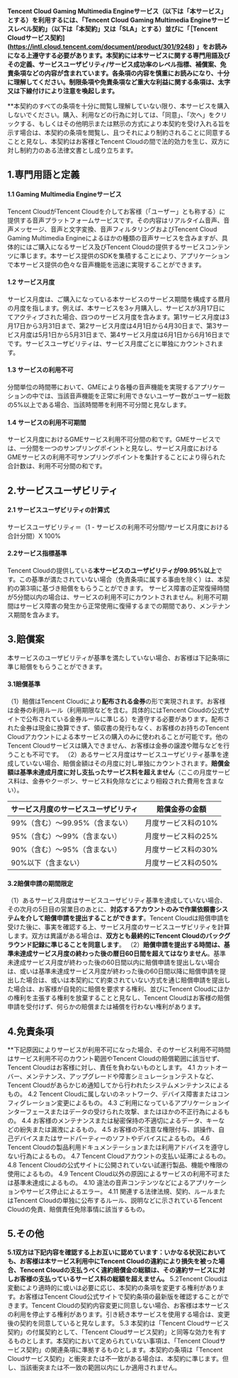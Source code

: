 **Tencent Cloud Gaming Multimedia Engineサービス（以下は「本サービス」とする）を利用するには、「Tencent Cloud Gaming Multimedia Engineサービスレベル契約」（以下は「本契約」又は「SLA」とする）並びに「［Tencent Cloudサービス契約](https://intl.cloud.tencent.com/document/product/301/9248) 」をお読みになる上遵守する必要があります。本契約には本サービスに関する専門用語及びその定義、サービスユーザビリティ/サービス成功率のレベル指標、補償案、免責条項などの内容が含まれています。各条項の内容を慎重にお読みになり、十分に理解してください。制限条項や免責条項など重大な利益に関する条項は、太字又は下線付けにより注意を喚起します。**

**本契約のすべての条項を十分に閲覧し理解していない限り、本サービスを購入しないでください。購入、利用などの行為に対しては、「同意」、「次へ」をクリックする、もしくはその他明示または黙示の方式により本契約を受け入れる旨を示す場合は、本契約の条項を閲覧し、且つそれにより制約されることに同意することと見なし、本契約はお客様とTencent Cloudの間で法的効力を生じ、双方に対し制約力のある法律文書とし成り立ちます。


## 1.専門用語と定義
#### 1.1 Gaming Multimedia Engineサービス
Tencent CloudがTencent Cloudを介してお客様（「ユーザー」とも称する）に提供する音声プラットフォームサービスです。その内容はリアルタイム音声、音声メッセージ、音声と文字変換、音声フィルタリングおよびTencent Cloud Gaming Multimedia Engineによるほかの種類の音声サービスを含みますが、具体的にはご購入になるサービス及びTencent Cloudの提供するサービスコンテンツに準じます。本サービス提供のSDKを集積することにより、アプリケーションで本サービス提供の色々な音声機能を迅速に実現することができます。
#### 1.2 サービス月度
サービス月度は、ご購入になっている本サービスのサービス期間を構成する暦月の月度を指します。例えば、本サービスを3ヶ月購入し、サービスが3月17日にてアクティブされた場合、四つのサービス月度を含みます。第1サービス月度は3月17日から3月31日まで、第2サービス月度は4月1日から4月30日まで、第3サービス月度は5月1日から5月31日まで、第4サービス月度は6月1日から6月16日までです。サービスユーザビリティは、サービス月度ごとに単独にカウントされます。
#### 1.3 サービスの利用不可
分間単位の時間帯において、GMEにより各種の音声機能を実現するアプリケーションの中では、当該音声機能を正常に利用できないユーザー数がユーザー総数の5%以上である場合、当該時間帯を利用不可分間と見なします。

#### 1.4 サービスの利用不可期間
サービス月度におけるGMEサービス利用不可分間の和です。GMEサービスでは、一分間を一つのサンプリングポイントと見なし、サービス月度におけるGMEサービスの利用不可サンプリングポイントを集計することにより得られた合計数は、利用不可分間の和です。

## 2.サービスユーザビリティ
#### 2.1 サービスユーザビリティの計算式
サービスユーザビリティ＝（1 - サービスの利用不可分間/サービス月度における合計分間）X 100%

#### 2.2サービス指標基準
Tencent Cloudの提供している**本サービスのユーザビリティが99.95%以上**です。この基準が満たされていない場合（免責条項に属する事由を除く）は、本契約の第3項に基づき賠償をもらうことができます。
サービス障害の正常復帰時間が5分間以内の場合は、サービスの利用不可にカウントされません。利用不可期間はサービス障害の発生から正常使用に復帰するまでの期間であり、メンテナンス期間を含みます。

## 3.賠償案
本サービスのユーザビリティが基準を満たしていない場合、お客様は下記条項に準じ賠償をもらうことができます。
#### 3.1賠償基準
（1）賠償はTencent Cloudにより**配布される金券**の形で実現されます。お客様は金券の利用ルール（利用期限などを含む。具体的にはTencent Cloudの公式サイトで公布されている金券ルールに準じる）を遵守する必要があります。配布された金券は現金に換算できず、領収書の発行もなく、お客様のお持ちのTencent Cloudアカウントによる本サービスの購入のみに使われることが可能です。他のTencent Cloudサービスは購入できません、お客様は金券の譲渡や贈与などを行うことも不可です。
（2）あるサービス月度はサービスユーザビリティ基準を達成していない場合、賠償金額はその月度に対し単独にカウントされます。**賠償金額は基準未達成月度に対し支払ったサービス料を超えません**（ここの月度サービス料は、金券やクーポン、サービス料免除などにより相殺された費用を含まない）。

| サービス月度のサービスユーザビリティ          | 賠償金券の金額     |
| ------------------- | ----------- |
| 99%（含む）～99.95%（含まない）| 月度サービス料の10%|
| 95%（含む）～99%（含まない）| 月度サービス料の25%|
| 90%（含む）～95%（含まない）| 月度サービス料の30%|
| 90%以下（含まない）           | 月度サービス料の50% |

#### 3.2賠償申請の期間限定
（1）あるサービス月度はサービスユーザビリティ基準を達成していない場合、その次月の5日目の営業日のあとに、**対応するアカウントのみで作業依頼書システムを介して賠償申請を提出することができます**。Tencent Cloudは賠償申請を受けた後に、事実を確認する上、サービス月度のサービスユーザビリティを計算します。双方は異議がある場合は、**双方とも最終的にTencent Cloudのバックグラウンド記録に準じることを同意します**。
（2）**賠償申請を提出する時間は、基準未達成サービス月度の終わった後の暦日60日間を超えてはなりません**。基準未達成サービス月度が終わった後の60日間以内に賠償申請を提出しない場合は、或いは基準未達成サービス月度が終わった後の60日間以降に賠償申請を提出した場合は、或いは本契約にて約束されていない方式を通じ賠償申請を提出した場合は、お客様が自発的に賠償を要求する権利、並びにTencent Cloudにほかの権利を主張する権利を放棄することと見なし、Tencent Cloudはお客様の賠償申請を受付けず、何らかの賠償または補償を行わない権利があります。

## 4.免責条項
**下記原因によりサービスが利用不可になった場合、そのサービス利用不可時間はサービス利用不可のカウント範囲やTencent Cloudの賠償範囲に該当せず、Tencent Cloudはお客様に対し、責任を負わないものとします。
4.1 カットオーバー、メンテナンス、アップグレードや障害シミュレーションテストなど、Tencent Cloudがあらかじめ通知してから行われたシステムメンテナンスによるもの。
4.2 Tencent Cloudに属しないのネットワーク、デバイス障害またはコンフィグレーション変更によるもの。
4.3 ご利用になっているアプリケーションインターフェースまたはデータの受けられた攻撃、またはほかの不正行為によるもの。
4.4 お客様のメンテナンスまたは秘密保持の不適切によるデータ、キーなどの紛失または漏洩によるもの。
4.5 お客様の不注意な権限付与、誤操作、自己デバイスまたはサードパーティーのソフトやデバイスによるもの。
4.6 Tencent Cloudの製品利用ドキュメンテーションまたは利用アドバイスを遵守しない行為によるもの。
4.7 Tencent Cloudアカウントの支払い延滞によるもの。
4.8 Tencent Cloudの公式サイトに公開されていない試運行製品、機能や権限の使用によるもの。
4.9 Tencent Cloud以外の原因によるサービスの利用不可または基準未達成によるもの。
4.10 違法の音声コンテンツなどによるアプリケーションやサービス停止によるエラー。
4.11 関連する法律法規、契約、ルールまたはTencent Cloudの単独に公布するルール、説明などに示されているTencent Cloudの免責、賠償責任免除事情に該当するもの。

## 5.その他
**5.1双方は下記内容を確認する上お互いに認めています：いかなる状況においても、お客様は本サービス利用中にTencent Cloudの違約により損失を被った場合、Tencent Cloudの支払うべく違約賠償金の総額は、その違約サービスに対しお客様の支払っているサービス料の総額を超えません。**
5.2Tencent Cloudは変動により適時的に或いは必要に応じ、本契約の条項を変更する権利があります。お客様はTencent Cloud公式サイトで契約条項の最新版を確認することができます。Tencent Cloudの契約内容変更に同意しない場合、お客様は本サービスの利用を停止する権利があります。引き続き本サービスを使用する場合は、変更後の契約を同意していると見なします。
5.3 本契約は「Tencent Cloudサービス契約」の付属契約として、「Tencent Cloudサービス契約」と同等な効力を有するものとします。本契約において定められていない事項は、「Tencent Cloudサービス契約」の関連条項に準拠するものとします。本契約の条項は「Tencent Cloudサービス契約」と衝突または不一致がある場合は、本契約に準じます。但し、当該衝突または不一致の範囲以内にしか適用されません。

